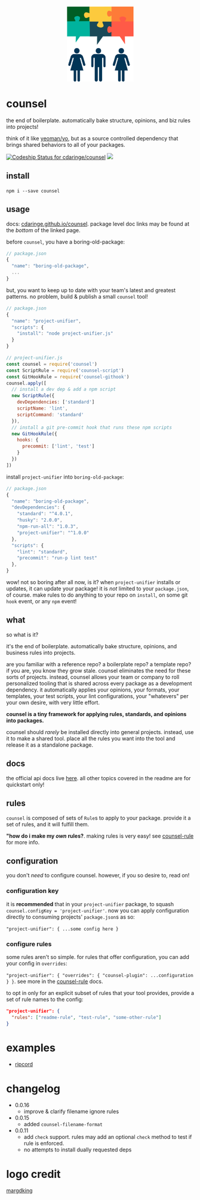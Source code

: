 <p align="center"><img height="200px" src="https://github.com/cdaringe/counsel/raw/master/img/counsel.png" /></p>

# counsel

the end of boilerplate. automatically bake structure, opinions, and biz rules into projects!

think of it like [yeoman/yo](http://yeoman.io/), but as a source controlled dependency that brings shared behaviors to all of your packages.

[ ![Codeship Status for cdaringe/counsel](https://app.codeship.com/projects/38b24cc0-684a-0134-dd3d-5ade36a91ecb/status?branch=master)](https://app.codeship.com/projects/176370)
![](https://img.shields.io/badge/standardjs-%E2%9C%93-brightgreen.svg)


## install

`npm i --save counsel`

## usage

docs: [cdaringe.github.io/counsel](https://cdaringe.github.io/counsel/). package level doc links may be found at the _bottom_ of the linked page.

before `counsel`, you have a boring-old-package:

```js
// package.json
{
  "name": "boring-old-package",
  ...
}
```

but, you want to keep up to date with your team's latest and greatest patterns.  no problem, build & publish a small `counsel` tool!

```js
// package.json
{
  "name": "project-unifier",
  "scripts": {
    "install": "node project-unifier.js"
  }
}
```

```js
// project-unifier.js
const counsel = require('counsel')
const ScriptRule = require('counsel-script')
const GitHookRule = require('counsel-githook')
counsel.apply([
  // install a dev dep & add a npm script
  new ScriptRule({
    devDependencies: ['standard']
    scriptName: 'lint',
    scriptCommand: 'standard'
  }),
  // install a git pre-commit hook that runs these npm scripts
  new GitHookRule({
    hooks: {
      precommit: ['lint', 'test']
    }
  })
])
```

install `project-unifier` into `boring-old-package`:

```js
// package.json
{
  "name": "boring-old-package",
  "devDependencies": {
    "standard": "^4.0.1",
    "husky": "2.0.0",
    "npm-run-all": "1.0.3",
    "project-unifier": "^1.0.0"
  },
  "scripts": {
    "lint": "standard",
    "precommit": "run-p lint test"
  },
}
```

wow! not so boring after all now, is it?  when `project-unifier` installs or updates, it can update your package!  it is _not_ limited to your `package.json`, of course.  make rules to do anything to your repo on `install`, on some git `hook` event, or any `npm` event!

## what

so what is it?

it's the end of boilerplate. automatically bake structure, opinions, and business rules into projects.

are you familiar with a reference repo? a boilerplate repo? a template repo?  if you are, you know they grow stale.  counsel eliminates the need for these sorts of projects.  instead, counsel allows your team or company to roll personalized tooling that is shared across every package as a development dependency.  it automatically applies your opinions, your formats, your templates, your test scripts, your lint configurations, your "whatevers" per your own desire, with very little effort.

**counsel is a tiny framework for applying rules, standards, and opinions into packages.**

counsel should _rarely_ be installed directly into general projects.  instead, use it to make a shared tool.  place all the rules you want into the tool and release it as a standalone package.

## docs

the official api docs live [here](https://cdaringe.github.io/counsel/).  all other topics covered in the readme are for quickstart only!

## rules

`counsel` is composed of sets of `Rule`s to apply to your package.  provide it a set of rules, and it will fulfill them.

**"how do i make my _own_ rules?**.  making rules is very easy!  see [counsel-rule](https://cdaringe.github.io/counsel/counsel-rule/) for more info.

## configuration

you don't _need_ to configure counsel.  however, if you so desire to, read on!

### configuration key

it is **recommended** that in your `project-unifier` package, to squash `counsel.configKey = 'project-unifier'`. now you can apply configuration directly to consuming projects' `package.json`s as so:

`"project-unifier": { ...some config here }`

### configure rules

some rules aren't so simple.  for rules that offer configuration, you can add your config in `overrides`:

`"project-unifier": { "overrides": { "counsel-plugin": ...configuration } }`.  see more in the [counsel-rule](https://cdaringe.github.io/counsel/counsel-rule/) docs.

to opt in only for an explicit subset of rules that your tool provides, provide a set of rule names to the config:

```json
"project-unifier": {
  "rules": ["readme-rule", "test-rule", "some-other-rule"]
}
```

# examples

- [ripcord](https://github.com/cdaringe/ripcord)

# changelog

- 0.0.16
  - improve & clarify filename ignore rules
- 0.0.15
  - added `counsel-filename-format`
- 0.0.11
  - add `check` support. rules may add an optional `check` method to test if rule is enforced.
  - no attempts to install dually requested deps

# logo credit

[margdking](https://github.com/margdking)
